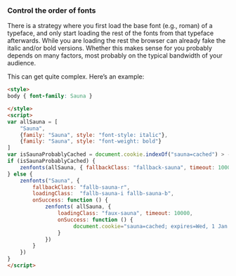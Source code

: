 ### Control the order of fonts

There is a strategy where you first load the base font (e.g., roman) of a typeface, and only start loading the rest of the fonts from that typeface afterwards. While you are loading the rest the browser can already fake the italic and/or bold versions. Whether this makes sense for you probably depends on many factors, most probably on the typical bandwidth of your audience. 

This can get quite complex. Here’s an example:

````html
<style>
body { font-family: Sauna }

</style>
<script>
var allSauna = [
	"Sauna", 
	{family: "Sauna", style: "font-style: italic"}, 
	{family: "Sauna", style: "font-weight: bold"}
]
var isSaunaProbablyCached = document.cookie.indexOf("sauna=cached") > -1
if (isSaunaProbablyCached) {
	zenfonts(allSauna, { fallbackClass: "fallback-sauna", timeout: 1000 })
} else {
	zenfonts("Sauna", {
		fallbackClass: "fallb-sauna-r",
		loadingClass:  "fallb-sauna-i fallb-sauna-b",
		onSuccess: function () {
			zenfonts( allSauna, { 
				loadingClass: "faux-sauna", timeout: 10000, 
				onSuccess: function () {
					 document.cookie="sauna=cached; expires=Wed, 1 Jan 2020 00:00:00 UTC; path=/"
				}
			})
		}
	})
}
</script>
````
